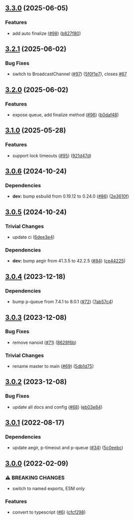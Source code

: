 ## [3.3.0](https://github.com/achingbrain/mortice/compare/v3.2.1...v3.3.0) (2025-06-05)

### Features

* add auto finalize ([#98](https://github.com/achingbrain/mortice/issues/98)) ([b827f80](https://github.com/achingbrain/mortice/commit/b827f80da59147c48b679493877b4bbba56f8c85))

## [3.2.1](https://github.com/achingbrain/mortice/compare/v3.2.0...v3.2.1) (2025-06-02)

### Bug Fixes

* switch to BroadcastChannel ([#97](https://github.com/achingbrain/mortice/issues/97)) ([5f0f1e7](https://github.com/achingbrain/mortice/commit/5f0f1e7a73acf2e5f7004f9ed83ebbb556ac138f)), closes [#67](https://github.com/achingbrain/mortice/issues/67)

## [3.2.0](https://github.com/achingbrain/mortice/compare/v3.1.0...v3.2.0) (2025-06-02)

### Features

* expose queue, add finalize method ([#96](https://github.com/achingbrain/mortice/issues/96)) ([b0daf48](https://github.com/achingbrain/mortice/commit/b0daf4845aa1af4d026ac92fe1fc875952d93dcb))

## [3.1.0](https://github.com/achingbrain/mortice/compare/v3.0.6...v3.1.0) (2025-05-28)

### Features

* support lock timeouts ([#95](https://github.com/achingbrain/mortice/issues/95)) ([921d47d](https://github.com/achingbrain/mortice/commit/921d47d444e7750d658485bae116239cb17e7d06))

## [3.0.6](https://github.com/achingbrain/mortice/compare/v3.0.5...v3.0.6) (2024-10-24)

### Dependencies

* **dev:** bump esbuild from 0.19.12 to 0.24.0 ([#86](https://github.com/achingbrain/mortice/issues/86)) ([2e3610f](https://github.com/achingbrain/mortice/commit/2e3610f9d0e1a1d10ba5dac2bd988a7d0fb4cc2e))

## [3.0.5](https://github.com/achingbrain/mortice/compare/v3.0.4...v3.0.5) (2024-10-24)

### Trivial Changes

* update ci ([6dee3e4](https://github.com/achingbrain/mortice/commit/6dee3e486776ed7d1299978bbafd22a70342013a))

### Dependencies

* **dev:** bump aegir from 41.3.5 to 42.2.5 ([#84](https://github.com/achingbrain/mortice/issues/84)) ([ce44225](https://github.com/achingbrain/mortice/commit/ce44225b3ddc349d6dd745243e09fa9e1247d607))

## [3.0.4](https://github.com/achingbrain/mortice/compare/v3.0.3...v3.0.4) (2023-12-18)


### Dependencies

* bump p-queue from 7.4.1 to 8.0.1 ([#72](https://github.com/achingbrain/mortice/issues/72)) ([7ab57c4](https://github.com/achingbrain/mortice/commit/7ab57c473f0dd1f89b3d1ac226f9da42e7976c9e))

## [3.0.3](https://github.com/achingbrain/mortice/compare/v3.0.2...v3.0.3) (2023-12-08)


### Bug Fixes

* remove nanoid ([#71](https://github.com/achingbrain/mortice/issues/71)) ([8628f6b](https://github.com/achingbrain/mortice/commit/8628f6ba29013023ea537684d89b040b052cb0be))


### Trivial Changes

* rename master to main ([#69](https://github.com/achingbrain/mortice/issues/69)) ([5db1d75](https://github.com/achingbrain/mortice/commit/5db1d7572cb9d5f483e528d479fc9d12a73510d9))

## [3.0.2](https://github.com/achingbrain/mortice/compare/v3.0.1...v3.0.2) (2023-12-08)


### Bug Fixes

* update all docs and config ([#68](https://github.com/achingbrain/mortice/issues/68)) ([eb03e84](https://github.com/achingbrain/mortice/commit/eb03e84e85ea267f499b014f36a57fa4649c77c6))

## [3.0.1](https://github.com/achingbrain/mortice/compare/v3.0.0...v3.0.1) (2022-08-17)


### Dependencies

* update aegir, p-timeout and p-queue ([#34](https://github.com/achingbrain/mortice/issues/34)) ([5c0eebc](https://github.com/achingbrain/mortice/commit/5c0eebc34a67d4d68b09a6f60d1af3b8525939e0))

## [3.0.0](https://github.com/achingbrain/mortice/compare/v2.0.1...v3.0.0) (2022-02-09)


### ⚠ BREAKING CHANGES

* switch to named exports, ESM only

### Features

* convert to typescript ([#6](https://github.com/achingbrain/mortice/issues/6)) ([cfcf298](https://github.com/achingbrain/mortice/commit/cfcf2988a2f5f7fdb95889287ff3eec7de225fc1))
